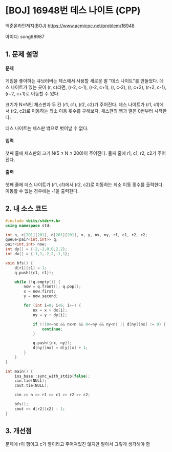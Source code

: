 # [BOJ] 16948번 데스 나이트 (CPP)


백준온라인저지(BOJ) https://www.acmicpc.net/problem/16948


아이디: song98987


## 1. 문제 설명

#### 문제
게임을 좋아하는 큐브러버는 체스에서 사용할 새로운 말 "데스 나이트"를 만들었다. 데스 나이트가 있는 곳이 (r, c)라면, (r-2, c-1), (r-2, c+1), (r, c-2), (r, c+2), (r+2, c-1), (r+2, c+1)로 이동할 수 있다.

크기가 N×N인 체스판과 두 칸 (r1, c1), (r2, c2)가 주어진다. 데스 나이트가 (r1, c1)에서 (r2, c2)로 이동하는 최소 이동 횟수를 구해보자. 체스판의 행과 열은 0번부터 시작한다.

데스 나이트는 체스판 밖으로 벗어날 수 없다.

#### 입력
첫째 줄에 체스판의 크기 N(5 ≤ N ≤ 200)이 주어진다. 둘째 줄에 r1, c1, r2, c2가 주어진다.

#### 출력
첫째 줄에 데스 나이트가 (r1, c1)에서 (r2, c2)로 이동하는 최소 이동 횟수를 출력한다. 이동할 수 없는 경우에는 -1을 출력한다.

## 2. 내 소스 코드

```c++
#include <bits/stdc++.h>
using namespace std;

int n, c[201][201], d[201][201], x, y, nx, ny, r1, c1, r2, c2;
queue<pair<int,int>> q;
pair<int,int> now;
int dy[] = {-2,-2,0,0,2,2};
int dx[] = {-1,1,-2,2,-1,1};

void bfs() {
    d[r1][c1] = 1;
    q.push({c1, r1});

    while (!q.empty()) {
        now = q.front(); q.pop();
        x = now.first;
        y = now.second;

        for (int i=0; i<6; i++) {
            nx = x + dx[i];
            ny = y + dy[i];

            if (!(0<=nx && nx<n && 0<=ny && ny<n) || d[ny][nx] != 0) {
                continue;
            }

            q.push({nx, ny});
            d[ny][nx] = d[y][x] + 1;
        }
    }
}

int main() {
    ios_base::sync_with_stdio(false);
    cin.tie(NULL);
    cout.tie(NULL);

    cin >> n >> r1 >> c1 >> r2 >> c2;

    bfs();
    cout << d[r2][c2] - 1;
}
```

## 3. 개선점

문제에 r이 행이고 c가 열이라고 주어져있진 않지만 알아서 그렇게 생각해야 함